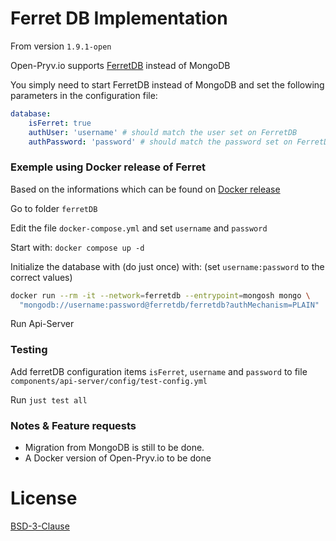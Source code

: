 # Ferret DB Implementation

From version `1.9.1-open`

Open-Pryv.io supports [FerretDB](https://www.ferretdb.com) instead of MongoDB 

You simply need to start FerretDB instead of MongoDB and set the following parameters in the configuration file:

```yaml
database:
	isFerret: true
	authUser: 'username' # should match the user set on FerretDB
	authPassword: 'password' # should match the password set on FerretDB
```

### Exemple using Docker release of Ferret

Based on the informations which can be found on  [Docker release](https://docs.ferretdb.io/quickstart-guide/docker/)

Go to folder `ferretDB`

Edit the file `docker-compose.yml`  and set `username` and `password`

Start with: `docker compose up -d`

Initialize the database with (do just once) with: (set `username:password` to the correct values)

```bash
docker run --rm -it --network=ferretdb --entrypoint=mongosh mongo \
  "mongodb://username:password@ferretdb/ferretdb?authMechanism=PLAIN"
```

Run Api-Server

### Testing

Add ferretDB configuration items `isFerret`, `username` and `password` to file `components/api-server/config/test-config.yml`

Run `just test all`

### Notes & Feature requests

- Migration from MongoDB is still to be done. 
- A Docker version of Open-Pryv.io to be done



# License

[BSD-3-Clause](LICENSE)
